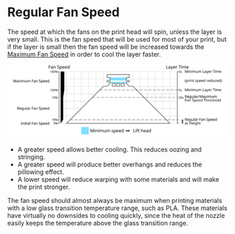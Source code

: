 Regular Fan Speed
====
The speed at which the fans on the print head will spin, unless the layer is very small. This is the fan speed that will be used for most of your print, but if the layer is small then the fan speed will be increased towards the [Maximum Fan Speed](cool_fan_speed_max.md) in order to cool the layer faster.

![Which fan speed is used where](images/cool_fan_speed.svg)

* A greater speed allows better cooling. This reduces oozing and stringing.
* A greater speed will produce better overhangs and reduces the pillowing effect.
* A lower speed will reduce warping with some materials and will make the print stronger.

The fan speed should almost always be maximum when printing materials with a low glass transition temperature range, such as PLA. These materials have virtually no downsides to cooling quickly, since the heat of the nozzle easily keeps the temperature above the glass transition range.